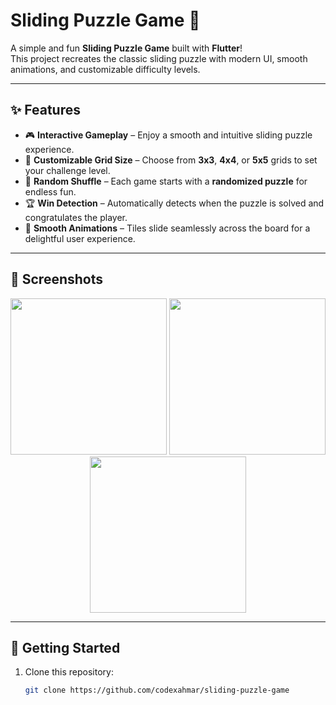 # Sliding Puzzle Game 🧩

A simple and fun **Sliding Puzzle Game** built with **Flutter**!  
This project recreates the classic sliding puzzle with modern UI, smooth animations, and customizable difficulty levels.

---

## ✨ Features

- 🎮 **Interactive Gameplay** – Enjoy a smooth and intuitive sliding puzzle experience.  
- 🔢 **Customizable Grid Size** – Choose from **3x3**, **4x4**, or **5x5** grids to set your challenge level.  
- 🔀 **Random Shuffle** – Each game starts with a **randomized puzzle** for endless fun.  
- 🏆 **Win Detection** – Automatically detects when the puzzle is solved and congratulates the player.  
- 🎨 **Smooth Animations** – Tiles slide seamlessly across the board for a delightful user experience.  

---

## 📸 Screenshots

<p align="center">
  <img width="250" src="https://github.com/user-attachments/assets/d24b404e-58bb-4b4c-99ae-195e24a49f36" />
  <img width="250" src="https://github.com/user-attachments/assets/aeee3294-50e7-4014-8642-7df9cdaf1a92" />
  <img width="250" src="https://github.com/user-attachments/assets/ebd675d4-1f25-4a8e-9a05-76cbdf1ceb2f" />
</p>

---

## 🚀 Getting Started

1. Clone this repository:
   ```bash
   git clone https://github.com/codexahmar/sliding-puzzle-game
